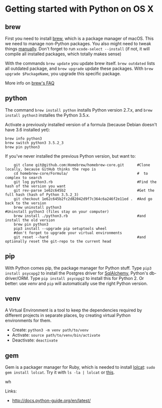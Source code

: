 Getting started with Python on OS X
===================================

brew 
----

First you need to install [brew][], which is a package manager of macOS. This we need to manage non-Python packages. You also might need to tweak things [manually][doingItRight]. Don't forget to run `xcode-select --install` (if not, it will compile all installed packages, which totally makes sense) 

With the commands `brew update` you update brew itself. `brew outdated` lists all outdated package, 
and `brew upgrade` update these packages. With `brew upgrade $PackageName`, you upgrade this 
specific package.

More info on [brew's FAQ][brewFaq]


python
------

The command `brew install python` installs Python version 2.7.x, and `brew install python3` installes the Python 3.5.x.

Activate a previously installed version of a formula (because Debian doesn't have 3.6 installed yet):

    brew info python3
    brew switch python3 3.5.2_3
    brew pin python3

If you've never installed the previous Python version, but want to:

		git clone git@github.com:Homebrew/homebrew-core.git      #Clone locally, because GitHub thinks the repo is 
		cd homebrew-core/Formula/                                #  to complex to search
		git log python3.rb                                       #Find the hash of the version you want
		git rev-parse 1e62c645b2                                 #Get the full hash (hash of Python 3.5.2_3)
		git checkout 1e62c645b2fc2d82042d9f7c364c6a246f2e11ed .  #And go back to the version
		brew uninstall python3                                   #Uninstall python3 (files stay on your computer)
		brew install ./python3.rb                                #and install the old version
		brew pin python3
		pip3 install --upgrade pip setuptools wheel
		#don't forget to upgrade your virtual environments
		git reset --hard                                         #and optionally reset the git-repo to the current head


pip
---

With Python comes pip, the package manager for Python stuff. Type `pip3 install psycopg2` to install the Postgres driver for [SqlAlchemy][], Python's db-driver/ORM. Type `pip install psycopg2` to install this for Python 2. Or better: use *venv* and `pip` will automatically use the right Python version.


venv
----
A Virtual Environment is a tool to keep the dependencies required by different projects in separate places, by creating virtual Python environments for them. 

* Create: `python3 -m venv path/to/venv`
* Activate: `source path/to/venv/bin/activate`
* Deactivate: `deactivate`


gem
---
Gem is a packager manager for Ruby, which is needed to install [lolcat][]: `sudo gem install lolcat`.
Try it with `ls -la | lolcat` or [this](https://gist.github.com/dakull/6615458#osx-users-can-have-fun-too).



[brew]: http://brew.sh
[doingItRight]: http://docs.python-guide.org/en/latest/starting/install/osx/#doing-it-right
[brewFaq]: 
	https://github.com/Homebrew/brew/blob/master/share/doc/homebrew/FAQ.md 
	"Brew's Frequently Asked Questions"
[venv]: https://virtualenv.pypa.io/en/latest/installation/
[SqlAlchemy]:
	https://en.wikipedia.org/wiki/SQLAlchemy
[lolcat]:
    https://github.com/busyloop/lolcat
wh
	
Links:
	
* <http://docs.python-guide.org/en/latest/>

